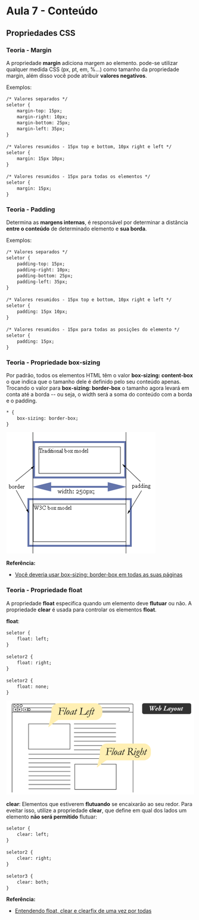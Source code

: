 # Aula 7 - Conteúdo

## Propriedades CSS

### Teoria - Margin
A propriedade **margin** adiciona margem ao elemento. 
pode-se utilizar qualquer medida CSS (px, pt, em, %...) como tamanho da propriedade margin, além disso você pode atribuir **valores negativos**.

Exemplos:
```
/* Valores separados */
seletor { 
    margin-top: 15px; 
    margin-right: 10px;
    margin-bottom: 25px;
    margin-left: 35px;
}

/* Valores resumidos - 15px top e bottom, 10px right e left */
seletor { 
    margin: 15px 10px;
}

/* Valores resumidos - 15px para todas os elementos */
seletor { 
    margin: 15px;
}
```

### Teoria - Padding
Determina as **margens internas**, é responsável por determinar a distância **entre o conteúdo** de determinado elemento e **sua borda**.

Exemplos:
```
/* Valores separados */
seletor { 
    padding-top: 15px; 
    padding-right: 10px;
    padding-bottom: 25px;
    padding-left: 35px;
}

/* Valores resumidos - 15px top e bottom, 10px right e left */
seletor { 
    padding: 15px 10px;
}

/* Valores resumidos - 15px para todas as posições do elemento */
seletor { 
    padding: 15px;
}
```

### Teoria - Propriedade box-sizing
Por padrão, todos os elementos HTML têm o valor **box-sizing: content-box** o que indica que o tamanho dele é definido pelo seu conteúdo apenas. Trocando o valor para **box-sizing: border-box** o tamanho agora levará em conta até a borda -- ou seja, o width será a soma do conteúdo com a borda e o padding.

```
* {
	box-sizing: border-box;
}
```

![Alt text](margin-padding.gif)

**Referência:**

* [Você deveria usar box-sizing: border-box em todas as suas páginas](http://sergiolopes.org/css-box-sizing-border-box/)

### Teoria - Propriedade float
A propriedade **float** especifica quando um elemento deve **flutuar** ou não.
A propriedade **clear** é usada para controlar os elementos **float**.

**float**:
```
seletor {
	float: left;
}

seletor2 {
	float: right;
}

seletor2 {
	float: none;
}
```

![Alt text](float.png)

**clear**:
Elementos que estiverem **flutuando** se encaixarão ao seu redor. Para eveitar isso, utilize a propriedade **clear**, que define em qual dos lados um elemento **não será permitido** flutuar:
```
seletor {
    clear: left;
}

seletor2 {
    clear: right;
}

seletor3 {
    clear: both;
}
```

**Referência:**

* [Entendendo float, clear e clearfix de uma vez por todas](http://edsonjunior.com/entendendo-float-clear-clearfix/)